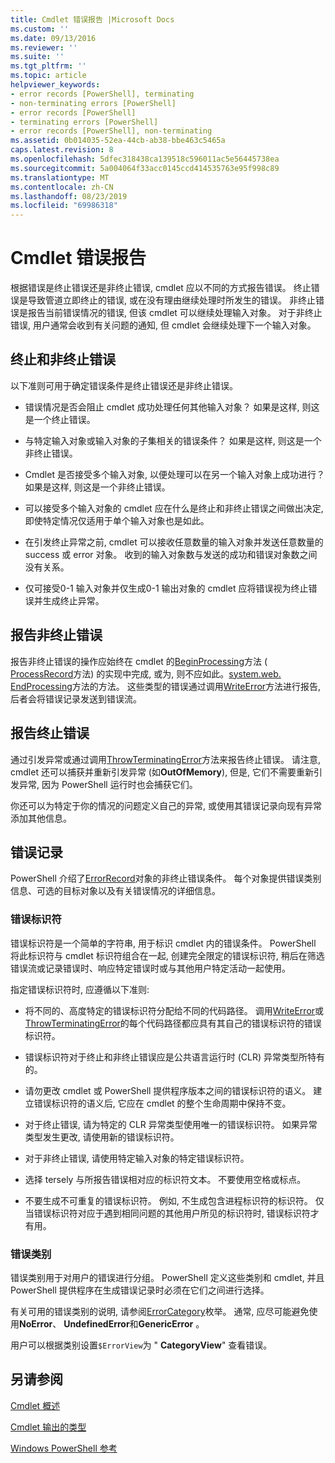 ```yaml
---
title: Cmdlet 错误报告 |Microsoft Docs
ms.custom: ''
ms.date: 09/13/2016
ms.reviewer: ''
ms.suite: ''
ms.tgt_pltfrm: ''
ms.topic: article
helpviewer_keywords:
- error records [PowerShell], terminating
- non-terminating errors [PowerShell]
- error records [PowerShell]
- terminating errors [PowerShell]
- error records [PowerShell], non-terminating
ms.assetid: 0b014035-52ea-44cb-ab38-bbe463c5465a
caps.latest.revision: 8
ms.openlocfilehash: 5dfec318438ca139518c596011ac5e56445738ea
ms.sourcegitcommit: 5a004064f33acc0145ccd414535763e95f998c89
ms.translationtype: MT
ms.contentlocale: zh-CN
ms.lasthandoff: 08/23/2019
ms.locfileid: "69986318"
---
```

# <a name="cmdlet-error-reporting"></a>Cmdlet 错误报告

根据错误是终止错误还是非终止错误, cmdlet 应以不同的方式报告错误。 终止错误是导致管道立即终止的错误, 或在没有理由继续处理时所发生的错误。 非终止错误是报告当前错误情况的错误, 但该 cmdlet 可以继续处理输入对象。 对于非终止错误, 用户通常会收到有关问题的通知, 但 cmdlet 会继续处理下一个输入对象。

## <a name="terminating-and-nonterminating-errors"></a>终止和非终止错误

以下准则可用于确定错误条件是终止错误还是非终止错误。

- 错误情况是否会阻止 cmdlet 成功处理任何其他输入对象？ 如果是这样, 则这是一个终止错误。

- 与特定输入对象或输入对象的子集相关的错误条件？ 如果是这样, 则这是一个非终止错误。

- Cmdlet 是否接受多个输入对象, 以便处理可以在另一个输入对象上成功进行？ 如果是这样, 则这是一个非终止错误。

- 可以接受多个输入对象的 cmdlet 应在什么是终止和非终止错误之间做出决定, 即使特定情况仅适用于单个输入对象也是如此。

- 在引发终止异常之前, cmdlet 可以接收任意数量的输入对象并发送任意数量的 success 或 error 对象。 收到的输入对象数与发送的成功和错误对象数之间没有关系。

- 仅可接受0-1 输入对象并仅生成0-1 输出对象的 cmdlet 应将错误视为终止错误并生成终止异常。

## <a name="reporting-nonterminating-errors"></a>报告非终止错误

报告非终止错误的操作应始终在 cmdlet 的[BeginProcessing](/dotnet/api/System.Management.Automation.Cmdlet.BeginProcessing)方法 ( [ProcessRecord](/dotnet/api/System.Management.Automation.Cmdlet.ProcessRecord)方法) 的实现中完成, 或为, 则不应如此。[system.web. EndProcessing](/dotnet/api/System.Management.Automation.Cmdlet.EndProcessing)方法的方法。 这些类型的错误通过调用[WriteError](/dotnet/api/System.Management.Automation.Cmdlet.WriteError)方法进行报告, 后者会将错误记录发送到错误流。

## <a name="reporting-terminating-errors"></a>报告终止错误

通过引发异常或通过调用[ThrowTerminatingError](/dotnet/api/System.Management.Automation.Cmdlet.ThrowTerminatingError)方法来报告终止错误。 请注意, cmdlet 还可以捕获并重新引发异常 (如**OutOfMemory**), 但是, 它们不需要重新引发异常, 因为 PowerShell 运行时也会捕获它们。

你还可以为特定于你的情况的问题定义自己的异常, 或使用其错误记录向现有异常添加其他信息。

## <a name="error-records"></a>错误记录

PowerShell 介绍了[ErrorRecord](/dotnet/api/System.Management.Automation.ErrorRecord)对象的非终止错误条件。 每个对象提供错误类别信息、可选的目标对象以及有关错误情况的详细信息。

### <a name="error-identifiers"></a>错误标识符

错误标识符是一个简单的字符串, 用于标识 cmdlet 内的错误条件。
PowerShell 将此标识符与 cmdlet 标识符组合在一起, 创建完全限定的错误标识符, 稍后在筛选错误流或记录错误时、响应特定错误时或与其他用户特定活动一起使用。

指定错误标识符时, 应遵循以下准则:

- 将不同的、高度特定的错误标识符分配给不同的代码路径。 调用[WriteError](/dotnet/api/System.Management.Automation.Cmdlet.WriteError)或[ThrowTerminatingError](/dotnet/api/System.Management.Automation.Cmdlet.ThrowTerminatingError)的每个代码路径都应具有其自己的错误标识符的错误标识符。

- 错误标识符对于终止和非终止错误应是公共语言运行时 (CLR) 异常类型所特有的。

- 请勿更改 cmdlet 或 PowerShell 提供程序版本之间的错误标识符的语义。 建立错误标识符的语义后, 它应在 cmdlet 的整个生命周期中保持不变。

- 对于终止错误, 请为特定的 CLR 异常类型使用唯一的错误标识符。 如果异常类型发生更改, 请使用新的错误标识符。

- 对于非终止错误, 请使用特定输入对象的特定错误标识符。

- 选择 tersely 与所报告错误相对应的标识符文本。 不要使用空格或标点。

- 不要生成不可重复的错误标识符。 例如, 不生成包含进程标识符的标识符。 仅当错误标识符对应于遇到相同问题的其他用户所见的标识符时, 错误标识符才有用。

### <a name="error-categories"></a>错误类别

错误类别用于对用户的错误进行分组。 PowerShell 定义这些类别和 cmdlet, 并且 PowerShell 提供程序在生成错误记录时必须在它们之间进行选择。

有关可用的错误类别的说明, 请参阅[ErrorCategory](/dotnet/api/System.Management.Automation.ErrorCategory)枚举。 通常, 应尽可能避免使用**NoError**、 **UndefinedError**和**GenericError** 。

用户可以根据类别设置`$ErrorView`为 " **CategoryView**" 查看错误。

## <a name="see-also"></a>另请参阅

[Cmdlet 概述](./cmdlet-overview.md)

[Cmdlet 输出的类型](./types-of-cmdlet-output.md)

[Windows PowerShell 参考](../windows-powershell-reference.md)
